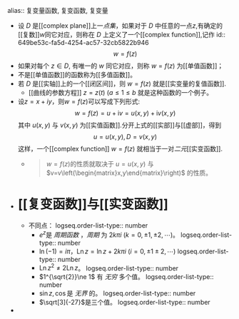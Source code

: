 alias:: 复变量函数, 复变函数, 复变量

- 设 $D$ 是[[complex plane]]上一*点集*，如果对于 $D$ 中任意的一点$z$,有确定的[[复数]]$w$同它对应，则称在 $D$ 上定义了一个[[complex function]],记作 
  id:: 649be53c-fa5d-4254-ac57-32cb5822b946
  $$w=f(z)$$
- 如果对每个 $z\in D$, 有唯一的 $w$ 同它对应，则称 $w=f(z)$ 为[[单值函数]]；
- 不是[[单值函数]]的函数称为[[多值函数]]。
- 若 $D$ 是[[实轴]]上的一个[[闭区间]]，则 $w=f(z)$ 就是[[实变量的复值函数]].
	- [[曲线的参数方程]] $z=z\left(t\right)\ (a≤1≤b$ 就是这种函数的一个例子。
- 设$z=x+iy$，则$w=f(z)$可以写成下列形式:
  $$
  w=f(z)=u+\mathrm{i}v=u(x,y)+\mathrm{i}v(x,y)
  $$
  其中 $u\left(x,y\right)$ 与 $v\left(x,y\right)$ 为[[实值函数]].分开上式的[[实部]]与[[虚部]]，得到
  $$u = u(x,y), D =v(x,y)$$
  这样，一个[[complex function]] $w=f(z)$ 就相当于一对*二元*[[实变函数]].
	- > $w=f(z)$的性质就取决于 $u=u\left(x,y\right)$ 与$v=v\left(\begin{matrix}x,y\end{matrix}\right)$ 的性质。
- # [[复变函数]]与[[实变函数]]
	- 不同点：
	  logseq.order-list-type:: number
		- $e^z$是 *周期函数* ，*周期* 为 $2k\pi i\ (k=0,\pm 1, \pm 2,\cdots)$。
		  logseq.order-list-type:: number
		- $\ln(-1)=i\pi$，$\operatorname{Ln} z= \ln z + 2k\pi i\ (i=0,\pm 1\pm 2,\cdots)$
		  logseq.order-list-type:: number
		- $\operatorname{Ln} z^2\ne 2\operatorname{Ln}z$。
		  logseq.order-list-type:: number
		- $1^{\sqrt{2}}\ne 1$ 有 *无穷* 多个值。
		  logseq.order-list-type:: number
		- $\sin z, \cos$是 *无界* 的。
		  logseq.order-list-type:: number
		- $\sqrt[3]{-27}$是三个值。
		  logseq.order-list-type:: number
-